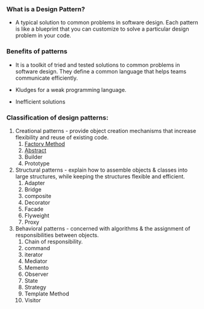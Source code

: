 ### What is a Design Pattern?
  - A typical solution to common problems in software design. Each pattern is like a blueprint that you can customize to
    solve a particular design problem in your code.
    
### Benefits of patterns
  - It is a toolkit of tried and tested solutions to common problems in software design. They define a common language that helps
    teams communicate efficiently.

  - Kludges for a weak programming language.
  - Inefficient solutions

### Classification of design patterns:

1. Creational patterns - provide object creation mechanisms that increase flexibility and reuse of existing code.
    1. [Factory Method](./Factory)
    2. [Abstract](./Abstract)
    3. Builder
    4. Prototype
2. Structural patterns - explain how to assemble objects & classes into large structures, while keeping the
    structures flexible and efficient.
    1. Adapter
    2. Bridge
    3. composite
    4. Decorator
    5. Facade
    6. Flyweight
    7. Proxy
3. Behavioral patterns - concerned with algorithms & the assignment of responsibilities between objects.
    1. Chain of responsibility.
    2. command
    3. iterator
    4. Mediator
    5. Memento
    6. Observer
    7. State
    8. Strategy
    9. Template Method
    10. Visitor
